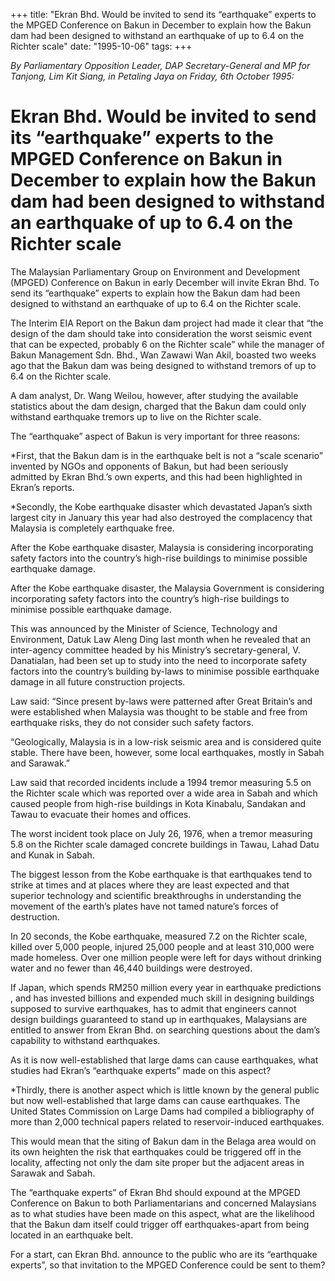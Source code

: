 +++ 
title: "Ekran Bhd. Would be invited to send its “earthquake” experts to the MPGED Conference on Bakun in December to explain how the Bakun dam had been designed to withstand an earthquake of up to 6.4 on the Richter scale"
date: "1995-10-06"
tags:
+++

_By Parliamentary Opposition Leader, DAP Secretary-General and MP for Tanjong, Lim Kit Siang, in Petaling Jaya on Friday, 6th October 1995:_

# Ekran Bhd. Would be invited to send its “earthquake” experts to the MPGED Conference on Bakun in December to explain how the Bakun dam had been designed to withstand an earthquake of up to 6.4 on the Richter scale

The Malaysian Parliamentary Group on Environment and Development (MPGED) Conference on Bakun in early December will invite Ekran Bhd. To send its “earthquake” experts to explain how the Bakun dam had been designed to withstand an earthquake of up to 6.4 on the Richter scale.</u>

The Interim EIA Report on the Bakun dam project had made it clear that “the design of the dam should take into consideration the worst seismic event that can be expected, probably 6 on the Richter scale” while the manager of Bakun Management Sdn. Bhd., Wan Zawawi Wan Akil, boasted two weeks ago that the Bakun dam was being designed to withstand tremors of up to 6.4 on the Richter scale.

A dam analyst, Dr. Wang Weilou, however, after studying the available statistics about the dam design, charged that the Bakun dam could only withstand earthquake tremors up to live on the Richter scale.

The “earthquake” aspect of Bakun is very important for three reasons:

*First, that the Bakun dam is in the earthquake belt is not a “scale scenario” invented by NGOs and opponents of Bakun, but had been seriously admitted by Ekran Bhd.’s own experts, and this had been highlighted in Ekran’s reports.

*Secondly, the Kobe earthquake disaster which devastated Japan’s sixth largest city in January this year had also destroyed the complacency that Malaysia is completely earthquake free.

After the Kobe earthquake disaster, Malaysia is considering incorporating safety factors into the country’s high-rise buildings to minimise possible earthquake damage.

After the Kobe earthquake disaster, the Malaysia Government is considering incorporating safety factors into the country’s high-rise buildings to minimise possible earthquake damage.

This was announced by the Minister of Science, Technology and  Environment, Datuk Law Aleng Ding last month when he revealed that an inter-agency committee headed by his Ministry’s secretary-general, V. Danatialan, had been set up to study into the need to incorporate safety factors into the country’s building by-laws to minimise possible earthquake damage in all future construction projects.

Law said: “Since present by-laws were patterned after Great Britain’s and were established when Malaysia was thought to be stable and free from earthquake risks, they do not consider such safety factors.

“Geologically, Malaysia is in a low-risk seismic area and is considered quite stable. There have been, however, some local earthquakes, mostly in Sabah and Sarawak.”

Law said that recorded incidents include a 1994 tremor measuring 5.5 on the Richter scale which was reported over a wide area in Sabah and which caused people from high-rise buildings in Kota Kinabalu, Sandakan and Tawau to evacuate their homes and offices.

The worst incident took place on July 26, 1976, when a tremor measuring 5.8 on the Richter scale damaged concrete buildings in Tawau, Lahad Datu and Kunak in Sabah.

The biggest lesson from the Kobe earthquake is that earthquakes tend to strike at times and at places where they are least expected and that superior technology and scientific breakthroughs in understanding the movement of the earth’s plates have not tamed nature’s forces of destruction.

In 20 seconds, the Kobe earthquake, measured 7.2 on the Richter scale, killed over 5,000 people, injured 25,000 people and at least 310,000 were made homeless. Over one million people were left for days without drinking water and no fewer than 46,440 buildings were destroyed.

If Japan, which spends RM250 million every year in earthquake predictions , and has invested billions and expended much skill in designing buildings supposed to survive earthquakes, has to admit that engineers cannot design buildings guaranteed to stand up in earthquakes, Malaysians are entitled to answer from Ekran Bhd. on searching questions about the dam’s capability to withstand earthquakes.

As it is now well-established that large dams can cause earthquakes, what studies had Ekran’s  “earthquake experts” made on this aspect?

*Thirdly, there is another aspect which is little known by the general public but now well-established that large dams can cause earthquakes. The United States Commission on Large Dams had compiled a bibliography of more than 2,000 technical papers related to reservoir-induced earthquakes.

This would mean that the siting of Bakun dam in the Belaga area would on its own heighten the risk that earthquakes could be triggered off in the locality, affecting not only the dam site proper but the adjacent areas in Sarawak and Sabah.

The “earthquake experts” of Ekran Bhd should expound at the MPGED Conference on Bakun to both Parliamentarians and concerned Malaysians as to what studies have been made on this aspect, what are the likelihood that the Bakun dam itself could trigger off earthquakes-apart from being located in an earthquake belt.

For a start, can Ekran Bhd. announce to the public who are its “earthquake experts”, so that invitation to the MPGED Conference could be sent to them?
 

